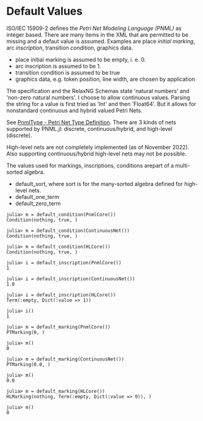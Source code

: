# Default Values

ISO/IEC 15909-2 defines the _Petri Net Modeling Language (PNML)_ as integer based.
There are many items in the XML that are permitted to be missing and a defaut value is assumed.
Examples are place _initial marking_, arc _inscription_, transition _condition_, graphics data.

  - place initial marking is assumed to be empty, i. e. 0. 
  - arc inscription is assumed to be 1.
  - transition condition is assumed to be true
  - graphics data, e.g. token position, line width, are chosen by application

The specification and the RelaxNG Schemas state 'natural numbers' and 'non-zero natural numbers'. I choose to allow continuous values. Parsing the string for a value is first tried as 'Int' and then 'Float64'.  But it allows for nonstandard continuous and hybrid valued Petri Nets.

See [PnmlType - Petri Net Type Definition](@ref). There are 3 kinds of nets supported by PNML.jl: discrete, continuous/hybrid, and high-level (discrete). 

High-level nets are not completely implemented (as of November 2022). Also supporting continuous/hybrid high-level nets may not be possible. 

The values used for markings, inscriptions, conditions arepart of a multi-sorted algebra. 

  - default_sort, where sort is for the many-sorted algebra defined for high-level nets.
  - default_one_term
  - default_zero_term


```jldoctest; setup=:(using PNML; using PNML: default_condition)
julia> m = default_condition(PnmlCore())
Condition(nothing, true, )

julia> m = default_condition(ContinuousNet())
Condition(nothing, true, )

julia> m = default_condition(HLCore())
Condition(nothing, true, )
```


```jldoctest; setup=:(using PNML; using PNML: default_inscription)
julia> i = default_inscription(PnmlCore())
1

julia> i = default_inscription(ContinuousNet())
1.0

julia> i = default_inscription(HLCore())
Term(:empty, Dict(:value => 1))

julia> i()
1
```


```jldoctest; setup=:(using PNML; using PNML: default_marking, PTMarking, HLMarking, pnmltype)
julia> m = default_marking(PnmlCore())
PTMarking(0, )

julia> m()
0

julia> m = default_marking(ContinuousNet())
PTMarking(0.0, )

julia> m()
0.0

julia> m = default_marking(HLCore())
HLMarking(nothing, Term(:empty, Dict(:value => 0)), )

julia> m()
0
```

